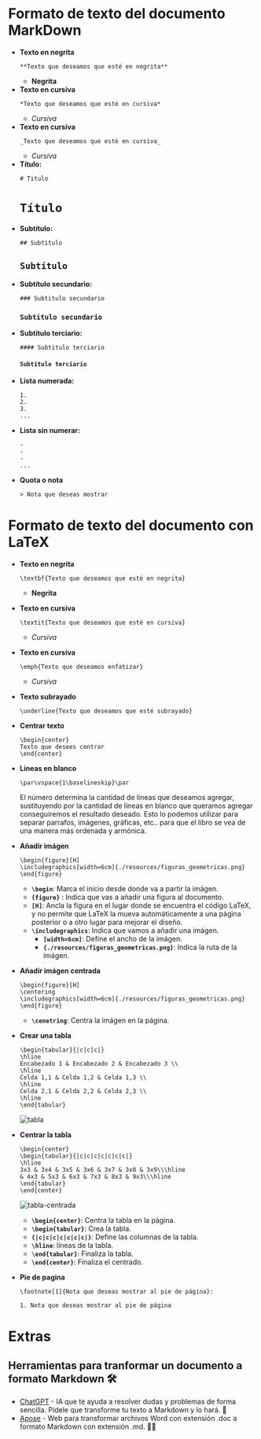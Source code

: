 # Formato de texto del documento MarkDown

- **Texto en negrita**
    ```
    **Texto que deseamos que esté en negrita**
    ```
    - **Negrita**
- **Texto en cursiva**
    ```
    *Texto que deseamos que esté en cursiva*
    ```
  - *Cursiva*
- **Texto en cursiva**
    ```
    _Texto que deseamos que esté en cursiva_
    ```
  - _Cursiva_
- **Título:**
  ```
  # Titulo
  ```
  # `Título`
- **Subtítulo:**
  ```
  ## Subtitulo
  ```
  ## `Subtítulo`
- **Subtítulo secundario:**
  ```
  ### Subtitulo secundario
  ```
  ### `Subtítulo secundario`
- **Subtítulo terciario:**
  ```
  #### Subtitulo terciario
  ```
  #### `Subtítulo terciario`
- **Lista numerada:**
    ```
    1.
    2.
    3.
    ...
    ```
- **Lista sin numerar:**
    ```
    -
    -
    -
    ...
    ```
- **Quota o nota**
    ```
    > Nota que deseas mostrar
    ```
# Formato de texto del documento con LaTeX
- **Texto en negrita**
    ```
    \textbf{Texto que deseamos que esté en negrita}
    ```
    - **Negrita**
- **Texto en cursiva**
    ```
    \textit{Texto que deseamos que esté en cursiva}
    ```
  - *Cursiva*
- **Texto en cursiva**
    ```
    \emph{Texto que deseamos enfatizar}
    ```
    - *Cursiva*
- **Texto subrayado**
    ```
    \underline{Texto que deseamos que esté subrayado}
    ```
- **Centrar texto**
    ```
    \begin{center}
    Texto que desees centrar
    \end{center}
    ```
- **Lineas en blanco**
    ```
    \par\vspace{1\baselineskip}\par
    ```
    El número determina la cantidad de lineas que deseamos agregar, sustituyendo por la cantidad de líneas en blanco que queramos agregar conseguiremos el resultado deseado. Esto lo podemos utilizar para separar parrafos, imágenes, gráficas, etc.. para que el libro se vea de una manera más ordenada y armónica.
- **Añadir imágen**
    ```
    \begin{figure}[H]
    \includegraphics[width=6cm]{./resources/figuras_geometricas.png}
    \end{figure}
    ```
    - **`\begin`**: Marca el inicio desde donde va a partir la imágen.
    - **`{figure}`** : Indica que vas a añadir una figura al documento.
    - **`[H]`**: Ancla la figura en el lugar donde se encuentra el código LaTeX, y no permite que LaTeX la mueva automáticamente a una página posterior o a otro lugar para mejorar el diseño.
    - **`\includegraphics`**: Indica que vamos a añadir una imágen.
        - **`[width=6cm]`**: Defíne el ancho de la imágen.
        - **`{./resources/figuras_geometricas.png}`**: Indica la ruta de la imágen.

- **Añadir imágen centrada**
    ```
    \begin{figure}[H]
    \centering
    \includegraphics[width=6cm]{./resources/figuras_geometricas.png}
    \end{figure}
    ```
    - **`\cenetring`**: Centra la imágen en la página.
- **Crear una tabla**
    ```
    \begin{tabular}{|c|c|c|}
    \hline
    Encabezado 1 & Encabezado 2 & Encabezado 3 \\
    \hline
    Celda 1,1 & Celda 1,2 & Celda 1,3 \\
    \hline
    Celda 2,1 & Celda 2,2 & Celda 2,3 \\
    \hline
    \end{tabular}

    ```
    ![tabla](https://hackmd.io/_uploads/rkkm6F6gT.png)
- **Centrar la tabla**
    ```
    \begin{center}
    \begin{tabular}{|c|c|c|c|c|c|c|}
    \hline
    3x3 & 3x4 & 3x5 & 3x6 & 3x7 & 3x8 & 3x9\\\hline
    & 4x3 & 5x3 & 6x3 & 7x3 & 8x3 & 9x3\\\hline
    \end{tabular}
    \end{center}
    ```
    ![tabla-centrada](https://hackmd.io/_uploads/ByOGIqalp.png)
    - **`\begin{center}`**: Centra la tabla en la página.
    - **`\begin{tabular}`**: Crea la tabla.
    - **`{|c|c|c|c|c|c|c|}`**: Define las columnas de la tabla.
    - **`\hline`**: líneas de la tabla.
    - **`\end{tabular}`**: Finaliza la tabla.
    - **`\end{center}`**: Finaliza el centrado.
- **Pie de pagina**
    ```
    \footnote[1]{Nota que deseas mostrar al pie de página}:
    ```
    `1. Nota que deseas mostrar al pie de página`
    
    
# Extras
## Herramientas para tranformar un documento a formato Markdown 🛠️

- [ChatGPT](https://chat.openai.com) - IA que te ayuda a resolver dudas y problemas de forma sencilla. Pidele que transforme tu texto a Markdown y lo hará. 🤖
- [Apose](https://products.aspose.app/words/es/conversion/doc-to-md) - Web para transformar archivos Word con extensión .doc a formato Markdown con extensión .md. 📄🔄
